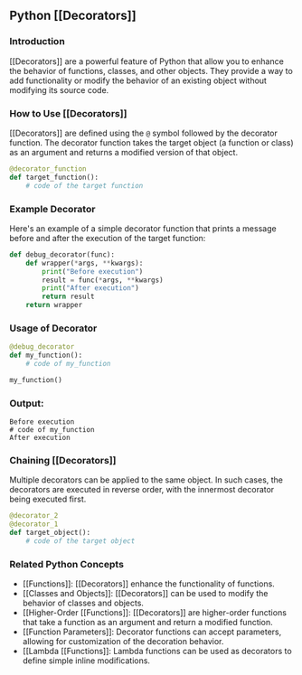 ## Python [[Decorators]]

### Introduction
[[Decorators]] are a powerful feature of Python that allow you to enhance the behavior of functions, classes, and other objects. They provide a way to add functionality or modify the behavior of an existing object without modifying its source code.

### How to Use [[Decorators]]
[[Decorators]] are defined using the `@` symbol followed by the decorator function. The decorator function takes the target object (a function or class) as an argument and returns a modified version of that object.

```python
@decorator_function
def target_function():
    # code of the target function
```

### Example Decorator
Here's an example of a simple decorator function that prints a message before and after the execution of the target function:

```python
def debug_decorator(func):
    def wrapper(*args, **kwargs):
        print("Before execution")
        result = func(*args, **kwargs)
        print("After execution")
        return result
    return wrapper
```

### Usage of Decorator
```python
@debug_decorator
def my_function():
    # code of my_function

my_function()
```

### Output:
```console
Before execution
# code of my_function
After execution
```

### Chaining [[Decorators]]
Multiple decorators can be applied to the same object. In such cases, the decorators are executed in reverse order, with the innermost decorator being executed first.

```python
@decorator_2
@decorator_1
def target_object():
    # code of the target object
```

### Related Python Concepts

- [[Functions]]: [[Decorators]] enhance the functionality of functions.
- [[Classes and Objects]]: [[Decorators]] can be used to modify the behavior of classes and objects.
- [[Higher-Order [[Functions]]: [[Decorators]] are higher-order functions that take a function as an argument and return a modified function.
- [[Function Parameters]]: Decorator functions can accept parameters, allowing for customization of the decoration behavior.
- [[Lambda [[Functions]]: Lambda functions can be used as decorators to define simple inline modifications.